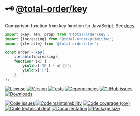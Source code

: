 :old_key: [@total-order/key](https://total-order.github.io/key)
==

Comparison function from key function for JavaScript.
See [docs](https://total-order.github.io/key/index.html).

```js
import {key, len, prop} from '@total-order/key';
import {increasing} from '@total-order/primitive';
import {iterable} from '@total-order/iter';

const order = key(
	iterable(increasing),
	function* (x) {
		yield x['🙀'] * x['🦿'];
		yield x['🤖'];
	}
);
```

[![License](https://img.shields.io/github/license/total-order/key.svg)](https://raw.githubusercontent.com/total-order/key/main/LICENSE)
[![Version](https://img.shields.io/npm/v/@total-order/key.svg)](https://www.npmjs.org/package/@total-order/key)
[![Tests](https://img.shields.io/github/workflow/status/total-order/key/ci?event=push&label=tests)](https://github.com/total-order/key/actions/workflows/ci.yml?query=branch:main)
[![Dependencies](https://img.shields.io/librariesio/github/total-order/key.svg)](https://github.com/total-order/key/network/dependencies)
[![GitHub issues](https://img.shields.io/github/issues/total-order/key.svg)](https://github.com/total-order/key/issues)
[![Downloads](https://img.shields.io/npm/dm/@total-order/key.svg)](https://www.npmjs.org/package/@total-order/key)

[![Code issues](https://img.shields.io/codeclimate/issues/total-order/key.svg)](https://codeclimate.com/github/total-order/key/issues)
[![Code maintainability](https://img.shields.io/codeclimate/maintainability/total-order/key.svg)](https://codeclimate.com/github/total-order/key/trends/churn)
[![Code coverage (cov)](https://img.shields.io/codecov/c/gh/total-order/key/main.svg)](https://codecov.io/gh/total-order/key)
[![Code technical debt](https://img.shields.io/codeclimate/tech-debt/total-order/key.svg)](https://codeclimate.com/github/total-order/key/trends/technical_debt)
[![Documentation](https://total-order.github.io/key/badge.svg)](https://total-order.github.io/key/source.html)
[![Package size](https://img.shields.io/bundlephobia/minzip/@total-order/key)](https://bundlephobia.com/result?p=@total-order/key)
